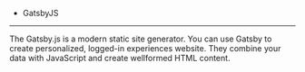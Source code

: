* GatsbyJS

---

The Gatsby.js is a modern static site generator. You can use Gatsby to create personalized, logged-in experiences website. They combine your data with JavaScript and create wellformed HTML content.
